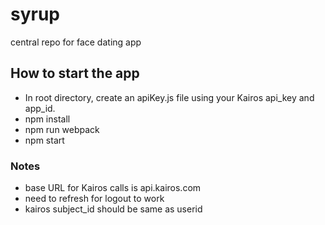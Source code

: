 # syrup
central repo for face dating app

## How to start the app
- In root directory, create an apiKey.js file using your Kairos api_key and app_id.
- npm install
- npm run webpack
- npm start

### Notes
- base URL for Kairos calls is api.kairos.com
- need to refresh for logout to work
- kairos subject_id should be same as userid
